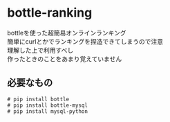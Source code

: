 # bottle-ranking
bottleを使った超簡易オンラインランキング  
簡単にcurlとかでランキングを捏造できてしまうので注意  
理解した上で利用すべし  
作ったときのことをあまり覚えていません

## 必要なもの
    # pip install bottle
    # pip install bottle-mysql
    # pip install mysql-python